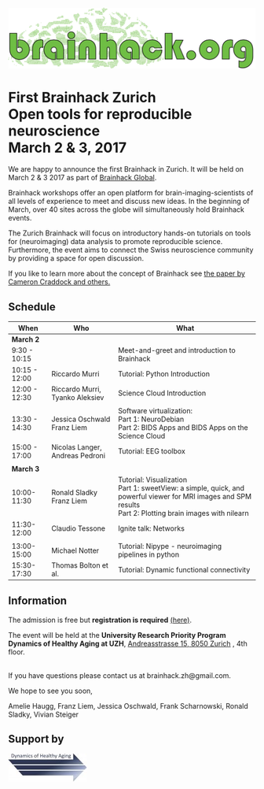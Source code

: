 ![](images/brainhackorg_logo.png)
# First Brainhack Zurich <br/> Open tools for reproducible neuroscience <br/> March 2 & 3, 2017

We are happy to announce the first Brainhack in Zurich.
It will be held on March 2 & 3 2017 as part of
[Brainhack Global](http://events.brainhack.org/global2017/).

Brainhack workshops offer an open platform for
brain-imaging-scientists of all levels of experience to meet and
discuss new ideas. In the beginning of March, over 40 sites across
the globe will simultaneously hold Brainhack events.

The Zurich Brainhack will focus on introductory hands-on tutorials
on tools for (neuroimaging) data analysis to promote reproducible
science. Furthermore, the event aims to connect the Swiss 
neuroscience community by providing a space for open discussion.


If you like to learn more about the concept of Brainhack see
[the paper by Cameron Craddock and others.](http://gigascience.biomedcentral.com/articles/10.1186/s13742-016-0121-x)


## Schedule
| When          | Who                             | What                                                                                                    |
|---------------|---------------------------------|---------------------------------------------------------------------------------------------------------|
| **March 2**   |                                 |                                                                                                         |
| 9:30 - 10:15  |                                 | Meet-and-greet and introduction to Brainhack                                                                               |
| 10:15 - 12:00 | Riccardo Murri                  | Tutorial: Python Introduction                                                                           |
| 12:00 - 12:30 | Riccardo Murri, Tyanko Aleksiev | Science Cloud Introduction                                                                              |
|               |                                 |                                                                                                         |
| 13:30 - 14:30 | Jessica Oschwald <br>Franz Liem | Software virtualization:<br>Part 1: NeuroDebian <br>Part 2: BIDS Apps and BIDS Apps on the Science Cloud|
| 15:00 - 17:00 | Nicolas Langer, Andreas Pedroni | Tutorial: EEG toolbox                                                                                   |
|               |                                 |                                                                                                         |
| **March 3**   |                                 |                                                                                                         |
| 10:00-11:30   | Ronald Sladky <br>Franz Liem                  | Tutorial: Visualization<br>Part 1: sweetView: a simple, quick, and powerful viewer for MRI images and SPM results <br> Part 2: Plotting brain images with nilearn |
| 11:30-12:00   | Claudio Tessone                 | Ignite talk: Networks                                                                                   |
|               |                                 |                                                                                                         |
| 13:00-15:00   | Michael Notter                  | Tutorial: Nipype - neuroimaging pipelines in python                                                     |
| 15:30-17:30   | Thomas Bolton et al.            | Tutorial: Dynamic functional connectivity                                                               |


## Information
The admission is free but **registration is required**
[(here)](https://docs.google.com/forms/d/e/1FAIpQLSdCwKayra9Ga8loHJ01buVHSazjhVpC3jiwKqZZvel29zl2Gw/viewform).

The event will be held at the
**University Research Priority Program Dynamics of Healthy Aging at UZH**,
[Andreasstrasse 15, 8050 Zurich](https://www.google.ch/maps/place/Soziologisches+Institut,+Andreasstrasse+15,+8050+Z%C3%BCrich/@47.4132215,8.5465849,17z/data=!3m1!4b1!4m5!3m4!1s0x47900a83794f152b:0x41c87c334ba6c021!8m2!3d47.4132179!4d8.5487736)
, 4th floor.




<br>
If you have questions please contact us at brainhack.zh@gmail.com.


We hope to see you soon,

Amelie Haugg, Franz Liem, Jessica Oschwald, Frank Scharnowski, Ronald Sladky, Vivian Steiger




## Support by
![](images/dynage_logo.png)
